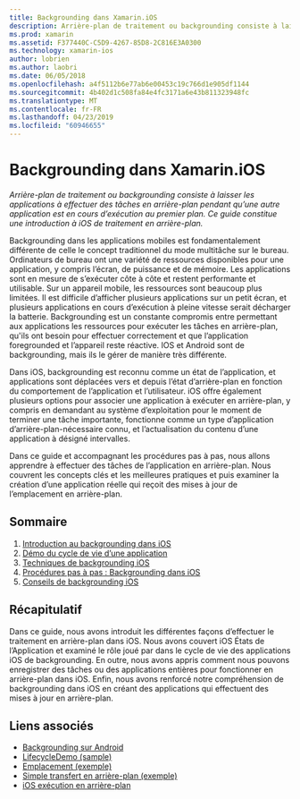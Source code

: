 ```yaml
---
title: Backgrounding dans Xamarin.iOS
description: Arrière-plan de traitement ou backgrounding consiste à laisser les applications à effectuer des tâches en arrière-plan pendant qu’une autre application est en cours d’exécution au premier plan. Ce guide constitue une introduction à iOS de traitement en arrière-plan.
ms.prod: xamarin
ms.assetid: F377440C-C5D9-4267-85D8-2C816E3A0300
ms.technology: xamarin-ios
author: lobrien
ms.author: laobri
ms.date: 06/05/2018
ms.openlocfilehash: a4f5112b6e77ab6e00453c19c766d1e905df1144
ms.sourcegitcommit: 4b402d1c508fa84e4fc3171a6e43b811323948fc
ms.translationtype: MT
ms.contentlocale: fr-FR
ms.lasthandoff: 04/23/2019
ms.locfileid: "60946655"
---
```

# <a name="backgrounding-in-xamarinios"></a>Backgrounding dans Xamarin.iOS

_Arrière-plan de traitement ou backgrounding consiste à laisser les applications à effectuer des tâches en arrière-plan pendant qu’une autre application est en cours d’exécution au premier plan. Ce guide constitue une introduction à iOS de traitement en arrière-plan._

Backgrounding dans les applications mobiles est fondamentalement différente de celle le concept traditionnel du mode multitâche sur le bureau. Ordinateurs de bureau ont une variété de ressources disponibles pour une application, y compris l’écran, de puissance et de mémoire. Les applications sont en mesure de s’exécuter côte à côte et restent performante et utilisable. Sur un appareil mobile, les ressources sont beaucoup plus limitées. Il est difficile d’afficher plusieurs applications sur un petit écran, et plusieurs applications en cours d’exécution à pleine vitesse serait décharger la batterie. Backgrounding est un constante compromis entre permettant aux applications les ressources pour exécuter les tâches en arrière-plan, qu'ils ont besoin pour effectuer correctement et que l’application foregrounded et l’appareil reste réactive. IOS et Android sont de backgrounding, mais ils le gérer de manière très différente.

Dans iOS, backgrounding est reconnu comme un état de l’application, et applications sont déplacées vers et depuis l’état d’arrière-plan en fonction du comportement de l’application et l’utilisateur. iOS offre également plusieurs options pour associer une application à exécuter en arrière-plan, y compris en demandant au système d’exploitation pour le moment de terminer une tâche importante, fonctionne comme un type d’application d’arrière-plan-nécessaire connu, et l’actualisation du contenu d’une application à désigné intervalles.

Dans ce guide et accompagnant les procédures pas à pas, nous allons apprendre à effectuer des tâches de l’application en arrière-plan. Nous couvrent les concepts clés et les meilleures pratiques et puis examiner la création d’une application réelle qui reçoit des mises à jour de l’emplacement en arrière-plan.

## <a name="contents"></a>Sommaire

1.  [Introduction au backgrounding dans iOS](~/ios/app-fundamentals/backgrounding/introduction-to-backgrounding-in-ios.md)
1.  [Démo du cycle de vie d’une application](~/ios/app-fundamentals/backgrounding/application-lifecycle-demo.md)
1.  [Techniques de backgrounding iOS](~/ios/app-fundamentals/backgrounding/ios-backgrounding-techniques/index.md)
1.  [Procédures pas à pas : Backgrounding dans iOS](~/ios/app-fundamentals/backgrounding/ios-backgrounding-walkthroughs/index.md)
1.  [Conseils de backgrounding iOS](~/ios/app-fundamentals/backgrounding/ios-backgrounding-guidance.md)

## <a name="summary"></a>Récapitulatif

Dans ce guide, nous avons introduit les différentes façons d’effectuer le traitement en arrière-plan dans iOS. Nous avons couvert iOS États de l’Application et examiné le rôle joué par dans le cycle de vie des applications iOS de backgrounding. En outre, nous avons appris comment nous pouvons enregistrer des tâches ou des applications entières pour fonctionner en arrière-plan dans iOS. Enfin, nous avons renforcé notre compréhension de backgrounding dans iOS en créant des applications qui effectuent des mises à jour en arrière-plan.



## <a name="related-links"></a>Liens associés

- [Backgrounding sur Android](~/android/app-fundamentals/services/index.md)
- [LifecycleDemo (sample)](https://developer.xamarin.com/samples/monotouch/LifecycleDemo/)
- [Emplacement (exemple)](https://developer.xamarin.com/samples/monotouch/Location/)
- [Simple transfert en arrière-plan (exemple)](https://developer.xamarin.com/samples/monotouch/SimpleBackgroundTransfer/)
- [iOS exécution en arrière-plan](https://developer.apple.com/library/ios/documentation/iPhone/Conceptual/iPhoneOSProgrammingGuide/BackgroundExecution/BackgroundExecution.html)
